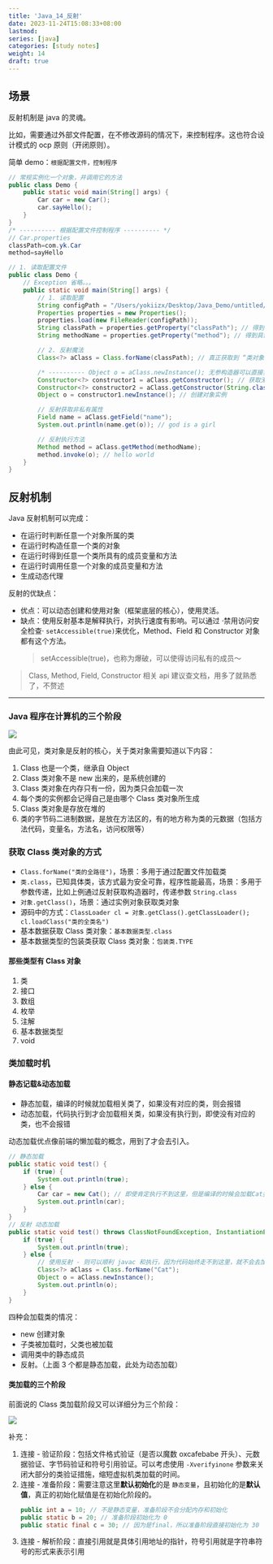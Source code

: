 ```yaml
---
title: 'Java_14_反射'
date: 2023-11-24T15:08:33+08:00
lastmod:
series: [java]
categories: [study notes]
weight: 14
draft: true
---
```


## 场景

反射机制是 java 的灵魂。

比如，需要通过外部文件配置，在不修改源码的情况下，来控制程序。这也符合设计模式的 ocp 原则（开闭原则）。

简单 demo：`根据配置文件，控制程序`

```java
// 常规实例化一个对象，并调用它的方法
public class Demo {
    public static void main(String[] args) {
        Car car = new Car();
        car.sayHello();
    }
}
/* ---------- 根据配置文件控制程序 ---------- */
// Car.properties
classPath=com.yk.Car
method=sayHello

// 1. 读取配置文件
public class Demo {
    // Exception 省略。。。
    public static void main(String[] args) {
        // 1. 读取配置
        String configPath = "/Users/yokiizx/Desktop/Java_Demo/untitled/src/com/yk/Car.properties";
        Properties properties = new Properties();
        properties.load(new FileReader(configPath));
        String classPath = properties.getProperty("classPath"); // 得到配置的类路径
        String methodName = properties.getProperty("method"); // 得到具体方法名

        // 2. 反射魔法
        Class<?> aClass = Class.forName(classPath); // 真正获取到 “类对象”

        /* ---------- Object o = aClass.newInstance(); 无参构造器可以直接实例化 ---------- */
        Constructor<?> constructor1 = aClass.getConstructor(); // 获取无参构造器
        Constructor<?> constructor2 = aClass.getConstructor(String.class); // 获取有参构造器
        Object o = constructor1.newInstance(); // 创建对象实例

        // 反射获取非私有属性
        Field name = aClass.getField("name");
        System.out.println(name.get(o)); // god is a girl

        // 反射执行方法
        Method method = aClass.getMethod(methodName);
        method.invoke(o); // hello world
    }
}
```

## 反射机制

Java 反射机制可以完成：

- 在运行时判断任意一个对象所属的类
- 在运行时构造任意一个类的对象
- 在运行时得到任意一个类所具有的成员变量和方法
- 在运行时调用任意一个对象的成员变量和方法
- 生成动态代理

反射的优缺点：

- 优点：可以动态创建和使用对象（框架底层的核心），使用灵活。
- 缺点：使用反射基本是解释执行，对执行速度有影响。可以通过 ·禁用访问安全检查· `setAccessible(true)`来优化，Method、Field 和 Constructor 对象都有这个方法。
  > setAccessible(true)，也称为爆破，可以使得访问私有的成员～

> Class, Method, Field, Constructor 相关 api 建议查文档，用多了就熟悉了，不赘述

---

### Java 程序在计算机的三个阶段

![](https://cdn.jsdelivr.net/gh/yokiizx/picgo@main/img/202311291125177.png)

由此可见，类对象是反射的核心，关于类对象需要知道以下内容：

1. Class 也是一个类，继承自 Object
2. Class 类对象不是 new 出来的，是系统创建的
3. Class 类对象在内存只有一份，因为类只会加载一次
4. 每个类的实例都会记得自己是由哪个 Class 类对象所生成
5. Class 类对象是存放在堆的
6. 类的字节码二进制数据，是放在方法区的，有的地方称为类的元数据（包括方法代码，变量名，方法名，访问权限等）

### 获取 Class 类对象的方式

- `Class.forName("类的全路径")`，场景：多用于通过配置文件加载类
- `类.class`，已知具体类，该方式最为安全可靠，程序性能最高，场景：多用于参数传递，比如上例通过反射获取构造器时，传递参数 `String.class`
- `对象.getClass()`，场景：通过实例对象获取类对象
- 源码中的方式：`ClassLoader cl = 对象.getClass().getClassLoader(); cl.loadClass("类的全类名")`
- 基本数据获取 Class 类对象：`基本数据类型.class`
- 基本数据类型的包装类获取 Class 类对象：`包装类.TYPE`

#### 那些类型有 Class 对象

1. 类
2. 接口
3. 数组
4. 枚举
5. 注解
6. 基本数据类型
7. void

### 类加载时机

#### 静态记载&动态加载

- 静态加载，编译的时候就加载相关类了，如果没有对应的类，则会报错
- 动态加载，代码执行到才会加载相关类，如果没有执行到，即使没有对应的类，也不会报错

动态加载优点像前端的懒加载的概念，用到了才会去引入。

```java
// 静态加载
public static void test() {
    if (true) {
        System.out.println(true);
    } else {
        Car car = new Cat(); // 即使肯定执行不到这里，但是编译的时候会加载Cat类，由于没有此类，所以报错
        System.out.println(car);
    }
}
// 反射 动态加载
public static void test() throws ClassNotFoundException, InstantiationException, IllegalAccessException {
    if (true) {
        System.out.println(true);
    } else {
        // 使用反射 - 则可以顺利 javac 和执行，因为代码始终走不到这里，就不会去加载Cat类
        Class<?> aClass = Class.forName("Cat");
        Object o = aClass.newInstance();
        System.out.println(o);
    }
}
```

四种会加载类的情况：

- new 创建对象
- 子类被加载时，父类也被加载
- 调用类中的静态成员
- 反射。（上面 3 个都是静态加载，此处为动态加载）

#### 类加载的三个阶段

前面说的 Class 类加载阶段又可以详细分为三个阶段：

![](https://cdn.jsdelivr.net/gh/yokiizx/picgo@main/img/202311301513296.png)

补充：

1. 连接 - 验证阶段：包括文件格式验证（是否以魔数 oxcafebabe 开头）、元数据验证、字节码验证和符号引用验证。可以考虑使用 `-Xverifyinone` 参数来关闭大部分的类验证措施，缩短虚拟机类加载的时间。
2. 连接 - 准备阶段：需要注意这里**默认初始化**的是 `静态变量`，且初始化的是**默认值**，真正的初始化赋值是在初始化阶段的。
   ```java
   public int a = 10; // 不是静态变量，准备阶段不会分配内存和初始化
   public static b = 20; // 准备阶段初始化为 0
   public static final c = 30; // 因为是final，所以准备阶段直接初始化为 30
   ```
3. 连接 - 解析阶段：直接引用就是具体引用地址的指针，符号引用就是字符串符号的形式来表示引用
